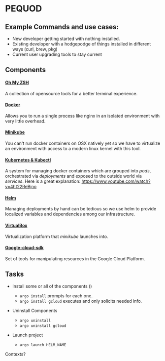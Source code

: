 # PEQUOD

## Example Commands and use cases:
* New developer getting started with nothing installed.
* Existing developer with a hodgepodge of things installed in different ways (curl, brew, pkg)
* Current user upgrading tools to stay current

## Components
#### [Oh My ZSH](https://github.com/robbyrussell/oh-my-zsh)
A collection of opensource tools for a better terminal experience.

#### [Docker](https://www.docker.com/what-docker)
Allows you to run a single process like nginx in an isolated environment with very little overhead.

#### [Minikube](https://github.com/kubernetes/minikube)
You can't run docker containers on OSX natively yet so we have to virtualize an environment with access to a modern linux kernel with this tool. 

#### [Kubernetes & Kubectl](https://github.com/kubernetes/kubernetes)
A system for managing docker containers which are grouped into _pods_, orchestrated via _deployments_ and exposed to the outside world via _services_. Here is a great explanation: https://www.youtube.com/watch?v=4ht22ReBjno

#### [Helm](https://github.com/kubernetes/helm)
Managing deployments by hand can be tedious so we use helm to provide localized variables and dependencies among our infrastructure.

#### [VirtualBox]()
Virtualization platform that _minikube_ launches into.

#### [Google-cloud-sdk](https://cloud.google.com/sdk/)
Set of tools for manipulating resources in the Google Cloud Platform.


## Tasks
 
* Install some or all of the components ()
  * `argo install` prompts for each one.
  * `argo install gcloud` executes and only solicits needed info.

* Uninstall Components
  * `argo uninstall`
  * `argo uninstall gcloud`
   
* Launch project
  * `argo launch HELM_NAME`
  

Contexts?
  
  
